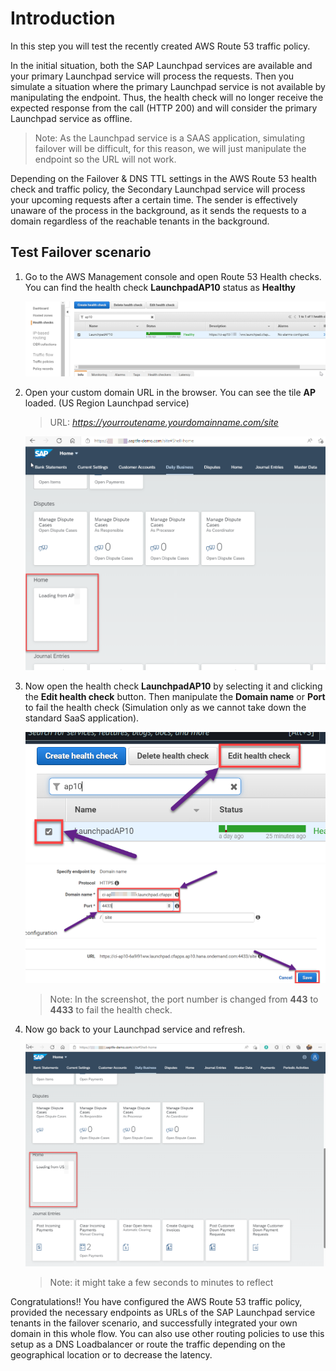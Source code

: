 # Introduction

In this step you will test the recently created AWS Route 53 traffic policy. 

In the initial situation, both the SAP Launchpad services are available and your primary Launchpad service will process the requests. Then you simulate a situation where the primary Launchpad service is not available by manipulating the endpoint. Thus, the health check will no longer receive the expected response from the call (HTTP 200) and will consider the primary Launchpad service as offline. 
>Note: As the Launchpad service is a SAAS application, simulating failover will be difficult, for this reason, we will just manipulate the endpoint so the URL will not work.

Depending on the Failover & DNS TTL settings in the AWS Route 53 health check and traffic policy, the Secondary Launchpad service will process your upcoming requests after a certain time. The sender is effectively unaware of the process in the background, as it sends the requests to a domain regardless of the reachable tenants in the background.

## Test Failover scenario

1.  Go to the AWS Management console and open Route 53 Health checks. You can find the health check **LaunchpadAP10** status as **Healthy**

    ![healthy](./images/01.png)

2.  Open your custom domain URL in the browser. You can see the tile **AP** loaded. (US Region Launchpad service)

    >URL: *https://yourroutename.yourdomainname.com/site* 

    ![online](./images/04.png)

3.  Now open the health check **LaunchpadAP10** by selecting it and clicking the **Edit health check** button. Then manipulate the **Domain name** or **Port** to fail the health check (Simulation only as we cannot take down the standard SaaS application).

    ![online](./images/03.png)
    ![online](./images/05.png)

    >Note: In the screenshot, the port number is changed from **443** to **4433** to fail the health check.

4.  Now go back to your Launchpad service and refresh. 

    ![online](./images/02.png)

    >Note: it might take a few seconds to minutes to reflect

Congratulations!! You have configured the AWS Route 53 traffic policy, provided the necessary endpoints as URLs of the SAP Launchpad service tenants in the failover scenario, and successfully integrated your own domain in this whole flow. You can also use other routing policies to use this setup as a DNS Loadbalancer or route the traffic depending on the geographical location or to decrease the latency.